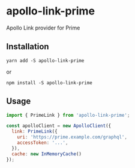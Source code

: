 # apollo-link-prime

Apollo Link provider for Prime

## Installation
`yarn add -S apollo-link-prime`

or

`npm install -S apollo-link-prime`

## Usage

```js
import { PrimeLink } from 'apollo-link-prime';

const apolloClient = new ApolloClient({
  link: PrimeLink({
    uri: 'https://prime.example.com/graphql',
    accessToken: '...',
  }),
  cache: new InMemoryCache()
});
```


